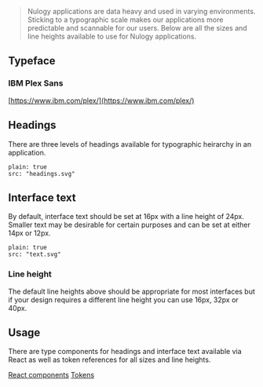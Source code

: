 > Nulogy applications are data heavy and used in varying environments. Sticking to a typographic scale makes our applications more predictable and scannable for our users. Below are all the sizes and line heights available to use for Nulogy applications.

## Typeface
### IBM Plex Sans
[https://www.ibm.com/plex/](https://www.ibm.com/plex/)

## Headings
There are three levels of headings available for typographic heirarchy in an application.

```image
plain: true
src: "headings.svg"
```

## Interface text
By default, interface text should be set at 16px with a line height of 24px. Smaller text may be desirable for certain purposes and can be set at either 14px or 12px.

```image
plain: true
src: "text.svg"
```

### Line height
The default line heights above should be appropriate for most interfaces but if your design requires a different line height you can use 16px, 32px or 40px. 

## Usage
There are type components for headings and interface text available via React as well as token references for all sizes and line heights. 

[React components](/components/type)
[Tokens](/tokens#typography)
